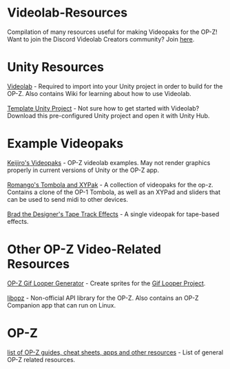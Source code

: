 # Videolab-Resources
Compilation of many resources useful for making Videopaks for the OP-Z! Want to join the Discord Videolab Creators community? Join [here](https://discord.gg/rGvHX6W).

# Unity Resources
[Videolab](https://github.com/teenageengineering/videolab) - Required to import into your Unity project in order to build for the OP-Z. Also contains Wiki for learning about how to use Videolab.
\
\
[Template Unity Project](https://github.com/Videolab-Creators-Group/Videopak-Template) - Not sure how to get started with Videolab? Download this pre-configured Unity project and open it with Unity Hub.

# Example Videopaks
[Keijiro's Videopaks](https://github.com/keijiro/VideolabTest) - OP-Z videolab examples. May not render graphics properly in current versions of Unity or the OP-Z app.
\
\
[Romango's Tombola and XYPak](https://github.com/Romano-Garmez/Romans-VideoPaks) - A collection of videopaks for the op-z. Contains a clone of the OP-1 Tombola, as well as an XYPad and sliders that can be used to send midi to other devices.
\
\
[Brad the Designer's Tape Track Effects](https://github.com/Videolab-Creators-Group/Tape-Track-Videopak) - A single videopak for tape-based effects.

# Other OP-Z Video-Related Resources
[OP-Z Gif Looper Generator](https://github.com/juliensnz/opz-gif) - Create sprites for the [Gif Looper Project](https://www.synthpaks.com/collections/frontpage/products/gif-looper-template-project-beta).
\
\
[libopz](https://github.com/patriciogonzalezvivo/libopz) - Non-official API library for the OP-Z. Also contains an OP-Z Companion app that can run on Linux.

# OP-Z
[list of OP-Z guides, cheat sheets, apps and other resources](https://op-forums.com/t/a-list-of-op-z-guides-cheat-sheets-apps-and-other-resources/17669/1) - List of general OP-Z related resources.
